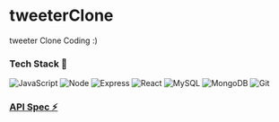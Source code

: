 # tweeterClone
tweeter Clone Coding :) 


### Tech Stack 🔭

![JavaScript](https://img.shields.io/badge/JavaScript-F7DF1E.svg?&style=for-the-badge&logo=JavaScript&logoColor=black)
![Node](https://img.shields.io/badge/Node-339933.svg?&style=for-the-badge&logo=Node.js&logoColor=black)
![Express](https://img.shields.io/badge/Express-000000.svg?&style=for-the-badge&logo=Express&logoColor=white)
![React](https://img.shields.io/badge/React-61DAFB.svg?&style=for-the-badge&logo=React&logoColor=black)
![MySQL](https://img.shields.io/badge/MySQL-4479A1.svg?&style=for-the-badge&logo=MySQL&logoColor=black)
![MongoDB](https://img.shields.io/badge/MongoDB-47A248.svg?&style=for-the-badge&logo=MongoDB&logoColor=black)
![Git](https://img.shields.io/badge/Git-F05032.svg?&style=for-the-badge&logo=Git&logoColor=black)

### [API Spec ⚡](https://satisfying-elephant-316.notion.site/API-Spec-1aee94ca79e0413eab7de050a0603e3b)

<!--

<img alt="Java" src ="https://img.shields.io/badge/JAVA-3776AB.svg?&style=for-the-badge&logo=JAVA&logoColor=White"/>
<img alt="JavaScript" src ="https://img.shields.io/badge/JavaScript-F7DF1E.svg?&style=for-the-badge&logo=JavaScript&logoColor=black"/>
<img src="https://img.shields.io/badge/기술이름-#제외색상번호?style=for-the-badge&logo=아이콘이름&logoColor=white">
**polarHub25/polarHub25** is a ✨ _special_ ✨ repository because its `README.md` (this file) appears on your GitHub profile.

Here are some ideas to get you started:

- 🔭 I’m currently working on ...
- 🌱 I’m currently learning ...
- 👯 I’m looking to collaborate on ...
- 🤔 I’m looking for help with ...
- 💬 Ask me about ...
- 📫 How to reach me: ...
- 😄 Pronouns: ...
- ⚡ Fun fact: ...
-->
